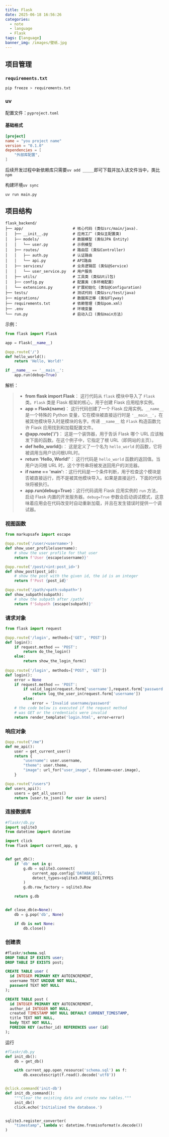 ```yaml
---
title: Flask
date: 2025-06-18 16:56:26
categories:
  - note
  - language
  - Flask
tags: [language]
banner_img: /images/壁纸.jpg
---
```


## 项目管理

### `requirements.txt`

```python
pip freeze > requirements.txt
```

### uv

配置文件：`pyproject.toml`

#### 基础格式

```toml
[project]
name = "you project name"
version = "0.1.0"
dependencies = [
	"外部库配置",
]
```

后续开发过程中新依赖库只需要`uv add _____`即可下载并加入该文件当中，类比`npm`

构建环境`uv sync`

`uv run main.py` 

## 项目结构

```text
flask_backend/
├── app/                      # 核心代码 (类似src/main/java).
│   ├── __init__.py           # 应用工厂 (类似主配置类)
│   ├── models/               # 数据模型 (类似JPA Entity)
│   │   └── user.py           # 示例模型
│   ├── routes/               # 路由层 (类似Controller)
│   │   ├── auth.py           # 认证路由
│   │   └── api.py            # API路由
│   ├── services/             # 业务逻辑层 (类似@Service)
│   │   └── user_service.py   # 用户服务
│   ├── utils/                # 工具类 (类似Util包)
│   ├── config.py             # 配置类 (多环境配置)
│   └── extensions.py         # 扩展初始化 (类似@Configuration)
├── tests/                    # 测试代码 (类似src/test/java)
├── migrations/               # 数据库迁移 (类似Flyway)
├── requirements.txt          # 依赖管理 (类似pom.xml)
├── .env                      # 环境变量
└── run.py                    # 启动入口 (类似main方法)
```

示例：

```python
from flask import Flask

app = Flask(__name__)

@app.route('/')
def hello_world():
    return 'Hello, World!'

if __name__ == '__main__':
    app.run(debug=True)
```

解析：

> - **from flask import Flask**： 这行代码从 `flask` 模块中导入了 `Flask` 类。`Flask` 类是 Flask 框架的核心，用于创建 Flask 应用程序实例。
> - **app = Flask(__name__)**： 这行代码创建了一个 Flask 应用实例。`__name__` 是一个特殊的 Python 变量，它在模块被直接运行时是 `'__main__'`，在被其他模块导入时是模块的名字。传递 `__name__` 给 `Flask` 构造函数允许 Flask 应用找到和加载配置文件。
> - **@app.route('/')**： 这是一个装饰器，用于告诉 Flask 哪个 URL 应该触发下面的函数。在这个例子中，它指定了根 URL（即网站的主页）。
> - **def hello_world():**： 这是定义了一个名为 `hello_world` 的函数，它将被调用当用户访问根URL时。
> - **return 'Hello, World!'**： 这行代码是 `hello_world` 函数的返回值。当用户访问根 URL 时，这个字符串将被发送回用户的浏览器。
> - **if __name__ == '__main__':**：这行代码是一个条件判断，用于检查这个模块是否被直接运行，而不是被其他模块导入。如果是直接运行，下面的代码块将被执行。
> - **app.run(debug=True)**：这行代码调用 Flask 应用实例的 `run` 方法，启动 Flask 内置的开发服务器。`debug=True` 参数会启动调试模式，这意味着应用会在代码改变时自动重新加载，并且在发生错误时提供一个调试器。

### 视图函数

```python
from markupsafe import escape

@app.route('/user/<username>')
def show_user_profile(username):
    # show the user profile for that user
    return f'User {escape(username)}'

@app.route('/post/<int:post_id>')
def show_post(post_id):
    # show the post with the given id, the id is an integer
    return f'Post {post_id}'

@app.route('/path/<path:subpath>')
def show_subpath(subpath):
    # show the subpath after /path/
    return f'Subpath {escape(subpath)}'
```

### 请求对象

```python
from flask import request

@app.route('/login', methods=['GET', 'POST'])
def login():
    if request.method == 'POST':
        return do_the_login()
    else:
        return show_the_login_form()
    
@app.route('/login', methods=['POST', 'GET'])
def login():
    error = None
    if request.method == 'POST':
        if valid_login(request.form['username'],request.form['password']):
            return log_the_user_in(request.form['username'])
        else:
            error = 'Invalid username/password'
    # the code below is executed if the request method
    # was GET or the credentials were invalid
    return render_template('login.html', error=error)
```

### 响应对象

```python
@app.route("/me")
def me_api():
    user = get_current_user()
    return {
        "username": user.username,
        "theme": user.theme,
        "image": url_for("user_image", filename=user.image),
    }

@app.route("/users")
def users_api():
    users = get_all_users()
    return [user.to_json() for user in users]
```

### 连接数据库

```python
#flaskr/db.py
import sqlite3
from datetime import datetime

import click
from flask import current_app, g


def get_db():
    if 'db' not in g:
        g.db = sqlite3.connect(
            current_app.config['DATABASE'],
            detect_types=sqlite3.PARSE_DECLTYPES
        )
        g.db.row_factory = sqlite3.Row

    return g.db


def close_db(e=None):
    db = g.pop('db', None)

    if db is not None:
        db.close()
```

### 创建表

```sql
#flaskr/schema.sql
DROP TABLE IF EXISTS user;
DROP TABLE IF EXISTS post;

CREATE TABLE user (
  id INTEGER PRIMARY KEY AUTOINCREMENT,
  username TEXT UNIQUE NOT NULL,
  password TEXT NOT NULL
);

CREATE TABLE post (
  id INTEGER PRIMARY KEY AUTOINCREMENT,
  author_id INTEGER NOT NULL,
  created TIMESTAMP NOT NULL DEFAULT CURRENT_TIMESTAMP,
  title TEXT NOT NULL,
  body TEXT NOT NULL,
  FOREIGN KEY (author_id) REFERENCES user (id)
);
```

运行

```python
#flaskr/db.py
def init_db():
    db = get_db()

    with current_app.open_resource('schema.sql') as f:
        db.executescript(f.read().decode('utf8'))


@click.command('init-db')
def init_db_command():
    """Clear the existing data and create new tables."""
    init_db()
    click.echo('Initialized the database.')


sqlite3.register_converter(
    "timestamp", lambda v: datetime.fromisoformat(v.decode())
)
```

